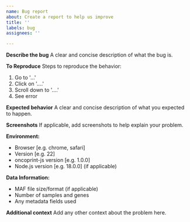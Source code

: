 ```yaml
---
name: Bug report
about: Create a report to help us improve
title: ''
labels: bug
assignees: ''

---
```


**Describe the bug**
A clear and concise description of what the bug is.

**To Reproduce**
Steps to reproduce the behavior:
1. Go to '...'
2. Click on '....'
3. Scroll down to '....'
4. See error

**Expected behavior**
A clear and concise description of what you expected to happen.

**Screenshots**
If applicable, add screenshots to help explain your problem.

**Environment:**
 - Browser [e.g. chrome, safari]
 - Version [e.g. 22]
 - oncoprint-js version [e.g. 1.0.0]
 - Node.js version [e.g. 18.0.0] (if applicable)

**Data Information:**
 - MAF file size/format (if applicable)
 - Number of samples and genes
 - Any metadata fields used

**Additional context**
Add any other context about the problem here.